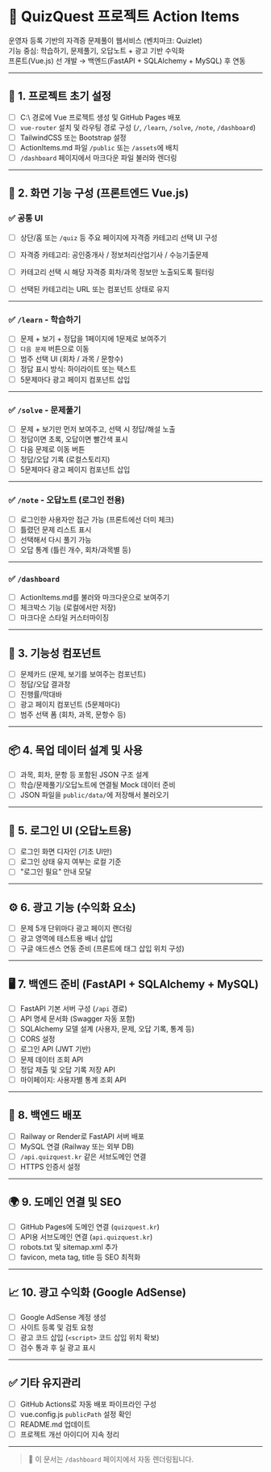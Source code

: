 # 🚀 QuizQuest 프로젝트 Action Items

운영자 등록 기반의 자격증 문제풀이 웹서비스 (벤치마크: Quizlet)  
기능 중심: 학습하기, 문제풀기, 오답노트 + 광고 기반 수익화  
프론트(Vue.js) 선 개발 → 백엔드(FastAPI + SQLAlchemy + MySQL) 후 연동

---

## 📁 1. 프로젝트 초기 설정
- [ ] C:\ 경로에 Vue 프로젝트 생성 및 GitHub Pages 배포
- [ ] `vue-router` 설치 및 라우팅 경로 구성 (`/`, `/learn`, `/solve`, `/note`, `/dashboard`)
- [ ] TailwindCSS 또는 Bootstrap 설정
- [ ] ActionItems.md 파일 `/public` 또는 `/assets`에 배치
- [ ] `/dashboard` 페이지에서 마크다운 파일 불러와 렌더링

---

## 🧩 2. 화면 기능 구성 (프론트엔드 Vue.js)

### ✅ 공통 UI
- [ ] 상단/홈 또는 `/quiz` 등 주요 페이지에 자격증 카테고리 선택 UI 구성
- [ ] 자격증 카테고리: 공인중개사 / 정보처리산업기사 / 수능기출문제
- [ ] 카테고리 선택 시 해당 자격증 회차/과목 정보만 노출되도록 필터링
- [ ] 선택된 카테고리는 URL 또는 컴포넌트 상태로 유지


---

### ✅ `/learn` - 학습하기
- [ ] 문제 + 보기 + 정답을 1페이지에 1문제로 보여주기
- [ ] `다음 문제` 버튼으로 이동
- [ ] 범주 선택 UI (회차 / 과목 / 문항수)
- [ ] 정답 표시 방식: 하이라이트 또는 텍스트
- [ ] 5문제마다 광고 페이지 컴포넌트 삽입

---

### ✅ `/solve` - 문제풀기
- [ ] 문제 + 보기만 먼저 보여주고, 선택 시 정답/해설 노출
- [ ] 정답이면 초록, 오답이면 빨간색 표시
- [ ] 다음 문제로 이동 버튼
- [ ] 정답/오답 기록 (로컬스토리지)
- [ ] 5문제마다 광고 페이지 컴포넌트 삽입

---

### ✅ `/note` - 오답노트 (로그인 전용)
- [ ] 로그인한 사용자만 접근 가능 (프론트에선 더미 체크)
- [ ] 틀렸던 문제 리스트 표시
- [ ] 선택해서 다시 풀기 가능
- [ ] 오답 통계 (틀린 개수, 회차/과목별 등)

---

### ✅ `/dashboard`
- [ ] ActionItems.md를 불러와 마크다운으로 보여주기
- [ ] 체크박스 기능 (로컬에서만 저장)
- [ ] 마크다운 스타일 커스터마이징

---

## 🔧 3. 기능성 컴포넌트
- [ ] 문제카드 (문제, 보기를 보여주는 컴포넌트)
- [ ] 정답/오답 결과창
- [ ] 진행률/막대바
- [ ] 광고 페이지 컴포넌트 (5문제마다)
- [ ] 범주 선택 폼 (회차, 과목, 문항수 등)

---

## 📦 4. 목업 데이터 설계 및 사용
- [ ] 과목, 회차, 문항 등 포함된 JSON 구조 설계
- [ ] 학습/문제풀기/오답노트에 연결될 Mock 데이터 준비
- [ ] JSON 파일을 `public/data/`에 저장해서 불러오기

---

## 🔐 5. 로그인 UI (오답노트용)
- [ ] 로그인 화면 디자인 (기초 UI만)
- [ ] 로그인 상태 유지 여부는 로컬 기준
- [ ] "로그인 필요" 안내 모달

---

## ⚙️ 6. 광고 기능 (수익화 요소)
- [ ] 문제 5개 단위마다 광고 페이지 랜더링
- [ ] 광고 영역에 테스트용 배너 삽입
- [ ] 구글 애드센스 연동 준비 (프론트에 태그 삽입 위치 구성)

---

## 🖥️ 7. 백엔드 준비 (FastAPI + SQLAlchemy + MySQL)
- [ ] FastAPI 기본 서버 구성 (`/api` 경로)
- [ ] API 명세 문서화 (Swagger 자동 포함)
- [ ] SQLAlchemy 모델 설계 (사용자, 문제, 오답 기록, 통계 등)
- [ ] CORS 설정
- [ ] 로그인 API (JWT 기반)
- [ ] 문제 데이터 조회 API
- [ ] 정답 제출 및 오답 기록 저장 API
- [ ] 마이페이지: 사용자별 통계 조회 API

---

## 🚀 8. 백엔드 배포
- [ ] Railway or Render로 FastAPI 서버 배포
- [ ] MySQL 연결 (Railway 또는 외부 DB)
- [ ] `/api.quizquest.kr` 같은 서브도메인 연결
- [ ] HTTPS 인증서 설정

---

## 🌍 9. 도메인 연결 및 SEO
- [ ] GitHub Pages에 도메인 연결 (`quizquest.kr`)
- [ ] API용 서브도메인 연결 (`api.quizquest.kr`)
- [ ] robots.txt 및 sitemap.xml 추가
- [ ] favicon, meta tag, title 등 SEO 최적화

---

## 📈 10. 광고 수익화 (Google AdSense)
- [ ] Google AdSense 계정 생성
- [ ] 사이트 등록 및 검토 요청
- [ ] 광고 코드 삽입 (`<script>` 코드 삽입 위치 확보)
- [ ] 검수 통과 후 실 광고 표시

---

## ✅ 기타 유지관리
- [ ] GitHub Actions로 자동 배포 파이프라인 구성
- [ ] vue.config.js `publicPath` 설정 확인
- [ ] README.md 업데이트
- [ ] 프로젝트 개선 아이디어 지속 정리

---

> 📌 이 문서는 `/dashboard` 페이지에서 자동 렌더링됩니다.
